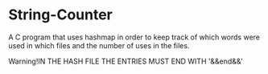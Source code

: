 # String-Counter
A C program that uses hashmap in order to keep track of which words were used in which files and the number of uses in the files.

Warning!IN THE HASH FILE THE ENTRIES MUST END WITH '&&end&&'
